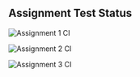 ## Assignment Test Status

![Assignment 1 CI](https://github.com/bagherireza/c756-exer/actions/workflows/ci-a1.yml/badge.svg)

![Assignment 2 CI](https://github.com/bagherireza/c756-exer/actions/workflows/ci-a2.yml/badge.svg)

![Assignment 3 CI](https://github.com/bagherireza/c756-exer/actions/workflows/ci-a3.yml/badge.svg)
